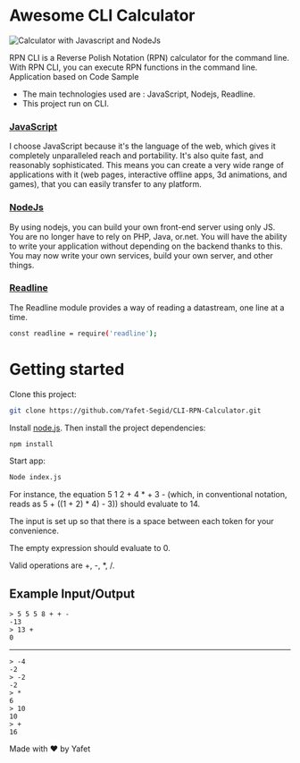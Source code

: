 # Awesome CLI Calculator 

![Calculator with Javascript and NodeJs](https://user-images.githubusercontent.com/83928646/180323381-a9a5dae8-4b46-405c-ae7a-aa7599fc92ac.gif)

RPN CLI is a Reverse Polish Notation (RPN) calculator for the command line. With RPN CLI, you can execute RPN functions in the command line.
Application based on Code Sample 

- The main technologies used are : JavaScript, Nodejs, Readline.
- This project run on CLI.


### [JavaScript](https://www.javascript.com/)
I choose JavaScript because it's the language of the web, which gives it completely unparalleled reach and portability. It's also quite fast, and reasonably sophisticated. This means you can create a very wide range of applications with it (web pages, interactive offline apps, 3d animations, and games), that you can easily transfer to any platform. 

### [NodeJs](http://nodejs.org/)
By using nodejs, you can build your own front-end server using only JS.
You are no longer have to rely on PHP, Java, or.net.
You will have the ability to write your application without depending on the backend thanks to this.
You may now write your own services, build your own server, and other things. 

### [Readline](https://nodejs.org/api/readline.html)
The Readline module provides a way of reading a datastream, one line at a time.

```bash
const readline = require('readline');
```

# Getting started

Clone this project:
```bash
git clone https://github.com/Yafet-Segid/CLI-RPN-Calculator.git
```

Install [node.js](http://nodejs.org/). Then install the project dependencies:
```bash
npm install
```
 
Start app:
```bash
Node index.js
```

For instance, the equation 5 1 2 + 4 * + 3 - (which, in conventional notation, reads as 5 + ((1 + 2) * 4) - 3)) should evaluate to 14.


The input is set up so that there is a space between each token for your convenience.


The empty expression should evaluate to 0.


Valid operations are +, -, *, /.



Example Input/Output
--------------------


    > 5 5 5 8 + + -
    -13
    > 13 +
    0

---

    > -4
    -2
    > -2
    -2
    > *
    6
    > 10
    10
    > +
    16
    
    
 Made with ❤️ by Yafet
  

    
    
